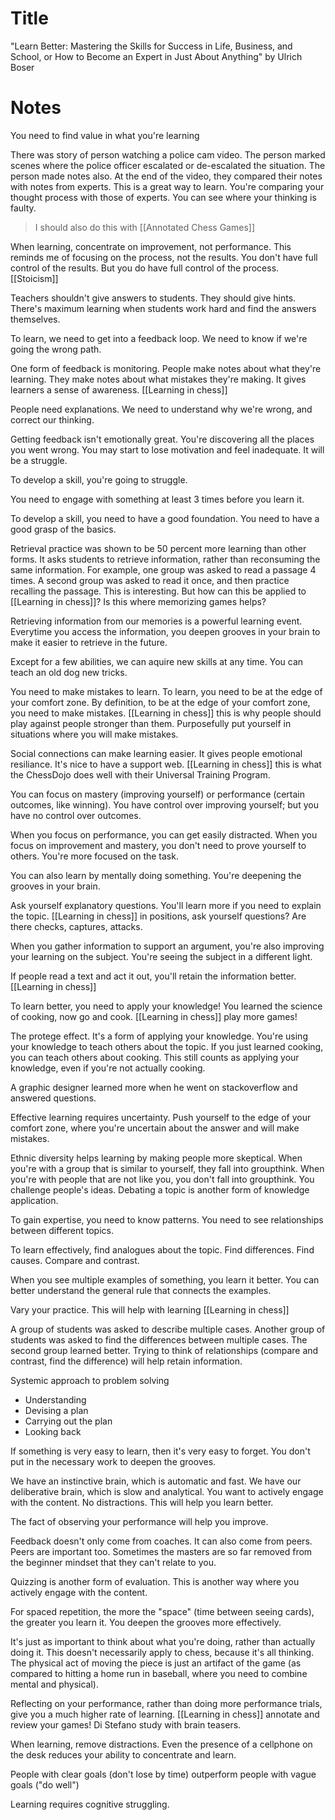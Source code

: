 # Title
"Learn Better: Mastering the Skills for Success in Life, Business, and School, or How to Become an Expert in Just About Anything" by Ulrich Boser

# Notes
You need to find value in what you're learning

There was story of person watching a police cam video. The person marked scenes where the police officer escalated or de-escalated the situation. The person made notes also. At the end of the video, they compared their notes with notes from experts. This is a great way to learn. You're comparing your thought process with those of experts. You can see where your thinking is faulty.
> I should also do this with [[Annotated Chess Games]]

When learning, concentrate on improvement, not performance. This reminds me of focusing on the process, not the results. You don't have full control of the results. But you do have full control of the process. [[Stoicism]]

Teachers shouldn't give answers to students. They should give hints. There's maximum learning when students work hard and find the answers themselves.

To learn, we need to get into a feedback loop. We need to know if we're going the wrong path.

One form of feedback is monitoring. People make notes about what they're learning. They make notes about what mistakes they're making. It gives learners a sense of awareness. [[Learning in chess]]

People need explanations. We need to understand why we're wrong, and correct our thinking.

Getting feedback isn't emotionally great. You're discovering all the places you went wrong. You may start to lose motivation and feel inadequate. It will be a struggle.

To develop a skill, you're going to struggle.

You need to engage with something at least 3 times before you learn it.

To develop a skill, you need to have a good foundation. You need to have a good grasp of the basics.

Retrieval practice was shown to be 50 percent more learning than other forms. It asks students to retrieve information, rather than reconsuming the same information.
	For example, one group was asked to read a passage 4 times. A second group was asked to read it once, and then practice recalling the passage.
This is interesting. But how can this be applied to [[Learning in chess]]? Is this where memorizing games helps?

Retrieving information from our memories is a powerful learning event. Everytime you access the information, you deepen grooves in your brain to make it easier to retrieve in the future.

Except for a few abilities, we can aquire new skills at any time. You can teach an old dog new tricks.

You need to make mistakes to learn. To learn, you need to be at the edge of your comfort zone. By definition, to be at the edge of your comfort zone, you need to make mistakes. [[Learning in chess]] this is why people should play against people stronger than them.
	Purposefully put yourself in situations where you will make mistakes.

Social connections can make learning easier. It gives people emotional resiliance. It's nice to have a support web. [[Learning in chess]] this is what the ChessDojo does well with their Universal Training Program.

You can focus on mastery (improving yourself) or performance (certain outcomes, like winning). You have control over improving yourself; but you have no control over outcomes.

When you focus on performance, you can get easily distracted. When you focus on improvement and mastery, you don't need to prove yourself to others. You're more focused on the task.

You can also learn by mentally doing something. You're deepening the grooves in your brain.

Ask yourself explanatory questions. You'll learn more if you need to explain the topic. [[Learning in chess]] in positions, ask yourself questions? Are there checks, captures, attacks.

When you gather information to support an argument, you're also improving your learning on the subject. You're seeing the subject in a different light.

If people read a text and act it out, you'll retain the information better. [[Learning in chess]]

To learn better, you need to apply your knowledge! You learned the science of cooking, now go and cook.
	[[Learning in chess]] play more games!
	
The protege effect. It's a form of applying your knowledge. You're using your knowledge to teach others about the topic. If you just learned cooking, you can teach others about cooking. This still counts as applying your knowledge, even if you're not actually cooking.

A graphic designer learned more when he went on stackoverflow and answered questions.

Effective learning requires uncertainty. Push yourself to the edge of your comfort zone, where you're uncertain about the answer and will make mistakes.

Ethnic diversity helps learning by making people more skeptical. When you're with a group that is similar to yourself, they fall into groupthink. When you're with people that are not like you, you don't fall into groupthink. You challenge people's ideas.
	Debating a topic is another form of knowledge application.
	
To gain expertise, you need to know patterns. You need to see relationships between different topics.

To learn effectively, find analogues about the topic. Find differences. Find causes. Compare and contrast.

When you see multiple examples of something, you learn it better. You can better understand the general rule that connects the examples.

Vary your practice. This will help with learning
	[[Learning in chess]]
	
A group of students was asked to describe multiple cases. Another group of students was asked to find the differences between multiple cases. The second group learned better. Trying to think of relationships (compare and contrast, find the difference) will help retain information.

Systemic approach to problem solving
* Understanding
* Devising a plan
* Carrying out the plan
* Looking back

If something is very easy to learn, then it's very easy to forget. You don't put in the necessary work to deepen the grooves.

We have an instinctive brain, which is automatic and fast. We have our deliberative brain, which is slow and analytical. 
You want to actively engage with the content. No distractions. This will help you learn better.

The fact of observing your performance will help you improve.

Feedback doesn't only come from coaches. It can also come from peers. Peers are important too. Sometimes the masters are so far removed from the beginner mindset that they can't relate to you.

Quizzing is another form of evaluation. This is another way where you actively engage with the content.

For spaced repetition, the more the "space" (time between seeing cards), the greater you learn it. You deepen the grooves more effectively.

It's just as important to think about what you're doing, rather than actually doing it. This doesn't necessarily apply to chess, because it's all thinking. The physical act of moving the piece is just an artifact of the game (as compared to hitting a home run in baseball, where you need to combine mental and physical).

Reflecting on your performance, rather than doing more performance trials, give you a much higher rate of learning. [[Learning in chess]] annotate and review your games!
	Di Stefano study with brain teasers.
	
When learning, remove distractions. Even the presence of a cellphone on the desk reduces your ability to concentrate and learn.

People with clear goals (don't lose by time) outperform people with vague goals ("do well")

Learning requires cognitive struggling.